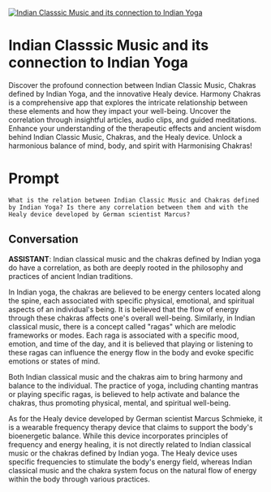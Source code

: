 
[![Indian Classsic Music and its connection to Indian Yoga](https://flow-prompt-covers.s3.us-west-1.amazonaws.com/icon/realistic/real_9.png)]()
# Indian Classsic Music and its connection to Indian Yoga 
Discover the profound connection between Indian Classic Music, Chakras defined by Indian Yoga, and the innovative Healy device. Harmony Chakras is a comprehensive app that explores the intricate relationship between these elements and how they impact your well-being. Uncover the correlation through insightful articles, audio clips, and guided meditations. Enhance your understanding of the therapeutic effects and ancient wisdom behind Indian Classic Music, Chakras, and the Healy device. Unlock a harmonious balance of mind, body, and spirit with Harmonising Chakras!

# Prompt

```
What is the relation between Indian Classic Music and Chakras defined by Indian Yoga? Is there any correlation between them and with the Healy device developed by German scientist Marcus?
```

## Conversation

**ASSISTANT**: Indian classical music and the chakras defined by Indian yoga do have a correlation, as both are deeply rooted in the philosophy and practices of ancient Indian traditions.



In Indian yoga, the chakras are believed to be energy centers located along the spine, each associated with specific physical, emotional, and spiritual aspects of an individual's being. It is believed that the flow of energy through these chakras affects one's overall well-being. Similarly, in Indian classical music, there is a concept called "ragas" which are melodic frameworks or modes. Each raga is associated with a specific mood, emotion, and time of the day, and it is believed that playing or listening to these ragas can influence the energy flow in the body and evoke specific emotions or states of mind.



Both Indian classical music and the chakras aim to bring harmony and balance to the individual. The practice of yoga, including chanting mantras or playing specific ragas, is believed to help activate and balance the chakras, thus promoting physical, mental, and spiritual well-being.



As for the Healy device developed by German scientist Marcus Schmieke, it is a wearable frequency therapy device that claims to support the body's bioenergetic balance. While this device incorporates principles of frequency and energy healing, it is not directly related to Indian classical music or the chakras defined by Indian yoga. The Healy device uses specific frequencies to stimulate the body's energy field, whereas Indian classical music and the chakra system focus on the natural flow of energy within the body through various practices.


